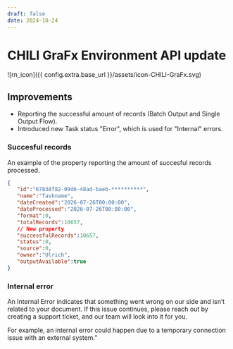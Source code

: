 ```yaml
---
draft: false
date: 2024-10-24
---
```


# CHILI GraFx Environment API update

![rn_icon]({{ config.extra.base_url }}/assets/icon-CHILI-GraFx.svg)


## Improvements

- Reporting the successful amount of records (Batch Output and Single Output Flow).
- Introduced new Task status "Error", which is used for "Internal" errors.

<!-- more -->

###  Succesful records

An example of the property reporting the amount of succesful records processed.

```json
{
   "id":"67838f82-09d6-48ad-baeb-**********",
   "name":"Taskname",
   "dateCreated":"2026-07-26T00:00:00",
   "dateProcessed":"2026-07-26T00:00:00",
   "format":0,
   "totalRecords":10657,
   // New property
   "successfulRecords":10657,
   "status":0,
   "source":0,
   "owner":"Ulrich",
   "outputAvailable":true
}
```

### Internal error

An Internal Error indicates that something went wrong on our side and isn’t related to your document. If this issue continues, please reach out by creating a support ticket, and our team will look into it for you.

For example, an internal error could happen due to a temporary connection issue with an external system.”